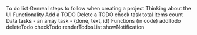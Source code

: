 To do list
Genreal steps to follow when creating a project
Thinking about the UI
Functionality
Add a TODO
Delete a TODO
check task
total items count
Data
tasks - an array
task - {done, text, id}
Functions (in code)
addTodo
deleteTodo
checkTodo
renderTodosList
showNotification
